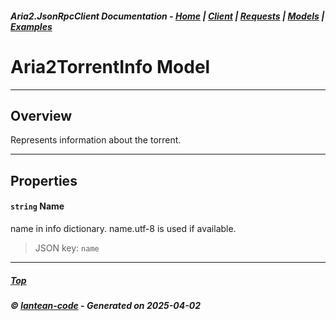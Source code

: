 ##### Aria2.JsonRpcClient Documentation  - [Home](index.md) | [Client](client.md) | [Requests](requests.md) | [Models](models.md) | [Examples](examples.md)

# Aria2TorrentInfo Model 

---

## Overview

Represents information about the torrent.

---

## Properties
<a id="Name"></a>
#### `string` Name 

name in info dictionary. name.utf-8 is used if available.
> JSON key: `name`


---



##### [Top](#top)
##### © [lantean-code](https://github.com/lantean-code) - _Generated on 2025-04-02_
